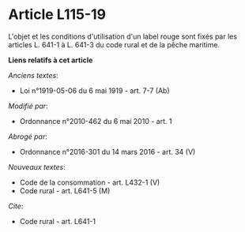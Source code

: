 # Article L115-19

L'objet et les conditions d'utilisation d'un label rouge sont fixés par les articles L. 641-1 à L. 641-3 du code rural et de
la pêche maritime.

**Liens relatifs à cet article**

_Anciens textes_:

  - Loi n°1919-05-06 du 6 mai 1919 - art. 7-7 (Ab)

_Modifié par_:

  - Ordonnance n°2010-462 du 6 mai 2010 - art. 1

_Abrogé par_:

  - Ordonnance n°2016-301 du 14 mars 2016 - art. 34 (V)

_Nouveaux textes_:

  - Code de la consommation - art. L432-1 (V)
  - Code rural - art. L641-5 (M)

_Cite_:

  - Code rural - art. L641-1
